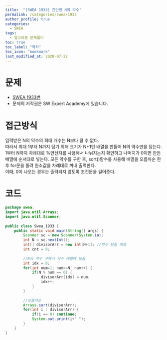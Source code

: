 ```yaml
---
title:  "[SWEA 1933] 간단한 N의 약수"
permalink: /categories/swea/1933
author_profile: true
categories:
  - SWEA
tags:
  - 알고리즘 문제풀이
toc: true
toc_label: "목차"
toc_icon: "bookmark"
last_modified_at: 2020-07-22
---
```


# 문제  
* [SWEA 1933번](https://swexpertacademy.com/main/code/problem/problemDetail.do?contestProbId=AV5PhcWaAKIDFAUq&categoryId=AV5PhcWaAKIDFAUq&categoryType=CODE)
* 문제의 저작권은 SW Expert Academy에 있습니다. 

# 접근방식
입력받은 N의 약수의 최대 개수는 N보다 클 수 없다.  
따라서 최대 1부터 N까지 담기 위해 크기가 N+1인 배열을 만들어 N의 약수만을 담는다.  
1부터 N까지 차례대로 %연산자를 사용해서 나눠지는지 확인하고 나머지가 0이면 만든 배열에 순서대로 넣는다.
모든 약수를 구한 후, sort()함수를 사용해 배열을 오름차순 한 후 for문을 돌려 원소값을 차례대로 꺼내 출력한다.  
이때, 0이 나오는 경우는 출력되지 않도록 조건문을 걸어준다.  


# 코드
```java
package swea;
import java.util.Arrays;
import java.util.Scanner;
 
public class Swea_1933 {
    public static void main(String[] args) {
        Scanner sc = new Scanner(System.in);
        int N = sc.nextInt();
        int[] divisorArr = new int[N+1]; //약수 담을 배열
        int cnt = 0;
         
        //N의 약수 구해서 약수 배열에 넣음
        int idx = 0;
        for(int num=1; num<=N; num++) {
            if(N % num == 0) {
            	divisorArr[idx] = num;
            	idx++;
            }
        }
         
        //오름차순
        Arrays.sort(divisorArr);
        for(int i : divisorArr) {
        	if(i == 0) continue;
            System.out.print(i+" ");
        }
    }   
}
```